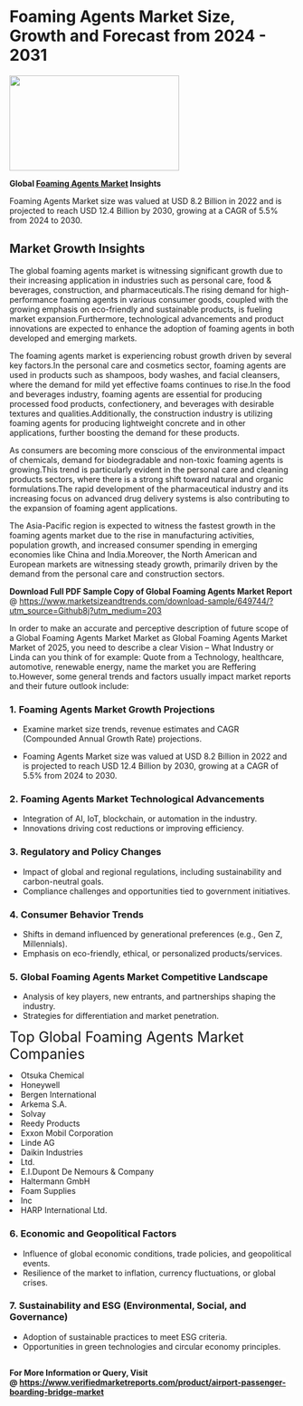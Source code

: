 <H1>Foaming Agents Market Size, Growth and Forecast from 2024 - 2031</H1><img class="aligncenter size-medium wp-image-584254" src="https://thirdeyenews.in/wp-content/uploads/2024/09/Global-Market-Research-300x168.jpeg" alt="" width="300" height="168" /><p><strong>Global&nbsp;<a href="https://www.marketsizeandtrends.com/download-sample/649744/?utm_source=Github8j?utm_medium=203">Foaming Agents Market</a> Insights</strong></p><p>Foaming Agents Market size was valued at USD 8.2 Billion in 2022 and is projected to reach USD 12.4 Billion by 2030, growing at a CAGR of 5.5% from 2024 to 2030.</p><p><h2>Market Growth Insights</h2> <p>The global foaming agents market is witnessing significant growth due to their increasing application in industries such as personal care, food & beverages, construction, and pharmaceuticals.The rising demand for high-performance foaming agents in various consumer goods, coupled with the growing emphasis on eco-friendly and sustainable products, is fueling market expansion.Furthermore, technological advancements and product innovations are expected to enhance the adoption of foaming agents in both developed and emerging markets.</p> <p>The foaming agents market is experiencing robust growth driven by several key factors.In the personal care and cosmetics sector, foaming agents are used in products such as shampoos, body washes, and facial cleansers, where the demand for mild yet effective foams continues to rise.In the food and beverages industry, foaming agents are essential for producing processed food products, confectionery, and beverages with desirable textures and qualities.Additionally, the construction industry is utilizing foaming agents for producing lightweight concrete and in other applications, further boosting the demand for these products.</p> <p>As consumers are becoming more conscious of the environmental impact of chemicals, demand for biodegradable and non-toxic foaming agents is growing.This trend is particularly evident in the personal care and cleaning products sectors, where there is a strong shift toward natural and organic formulations.The rapid development of the pharmaceutical industry and its increasing focus on advanced drug delivery systems is also contributing to the expansion of foaming agent applications.</p> <p>The Asia-Pacific region is expected to witness the fastest growth in the foaming agents market due to the rise in manufacturing activities, population growth, and increased consumer spending in emerging economies like China and India.Moreover, the North American and European markets are witnessing steady growth, primarily driven by the demand from the personal care and construction sectors.</p> <p><span class=""><strong>Download Full PDF Sample Copy of Global Foaming Agents Market Report</strong> @ <a href="https://www.marketsizeandtrends.com/download-sample/649744/?utm_source=Github8j?utm_medium=203" target="_blank">https://www.marketsizeandtrends.com/download-sample/649744/?utm_source=Github8j?utm_medium=203</a></span></p><p>In order to make an accurate and perceptive description of future scope of a Global&nbsp;Foaming Agents Market Market as Global&nbsp;Foaming Agents Market Market of 2025, you need to describe a clear Vision &ndash; What Industry or Linda can you think of for example: Quote from a Technology, healthcare, automotive, renewable energy, name the market you are Reffering to.However, some general trends and factors usually impact market reports and their future outlook include:</p><h3>1.&nbsp;<strong>Foaming Agents Market Growth Projections</strong></h3><ul><li>Examine market size trends, revenue estimates and CAGR (Compounded Annual Growth Rate) projections.</li><li><p>Foaming Agents Market size was valued at USD 8.2 Billion in 2022 and is projected to reach USD 12.4 Billion by 2030, growing at a CAGR of 5.5% from 2024 to 2030.</p></li></ul><h3>2.&nbsp;<strong>Foaming Agents Market Technological Advancements</strong></h3><ul><li>Integration of AI, IoT, blockchain, or automation in the industry.</li><li>Innovations driving cost reductions or improving efficiency.</li></ul><h3>3.&nbsp;<strong>Regulatory and Policy Changes</strong></h3><ul><li>Impact of global and regional regulations, including sustainability and carbon-neutral goals.</li><li>Compliance challenges and opportunities tied to government initiatives.</li></ul><h3>4.&nbsp;<strong>Consumer Behavior Trends</strong></h3><ul><li>Shifts in demand influenced by generational preferences (e.g., Gen Z, Millennials).</li><li>Emphasis on eco-friendly, ethical, or personalized products/services.</li></ul><h3>5.&nbsp;<strong>Global Foaming Agents Market Competitive Landscape</strong></h3><ul><li>Analysis of key players, new entrants, and partnerships shaping the industry.</li><li>Strategies for differentiation and market penetration.</li></ul><p data-pm-slice="1 1 []"><span style="color: inherit; font-family: inherit; font-size: 25px;">Top Global Foaming Agents Market Companies</span></p><div class="" data-test-id=""><p><li>Otsuka Chemical</li><li> Honeywell</li><li> Bergen International</li><li> Arkema S.A.</li><li> Solvay</li><li> Reedy Products</li><li> Exxon Mobil Corporation</li><li> Linde AG</li><li> Daikin Industries</li><li> Ltd.</li><li> E.I.Dupont De Nemours & Company</li><li> Haltermann GmbH</li><li> Foam Supplies</li><li> Inc</li><li> HARP International Ltd.</li></p></div><h3>6.&nbsp;<strong>Economic and Geopolitical Factors</strong></h3><ul><li>Influence of global economic conditions, trade policies, and geopolitical events.</li><li>Resilience of the market to inflation, currency fluctuations, or global crises.</li></ul><h3>7.&nbsp;<strong>Sustainability and ESG (Environmental, Social, and Governance)</strong></h3><ul><li>Adoption of sustainable practices to meet ESG criteria.</li><li>Opportunities in green technologies and circular economy principles.</li></ul><h2><strong style="font-size: 14px;">For More Information or Query, Visit @&nbsp;</strong><a style="background-color: #ffffff; font-size: 14px;" href="https://www.marketsizeandtrends.com/report/foaming-agents-market/" target="_blank">https://www.verifiedmarketreports.com/product/airport-passenger-boarding-bridge-market</a></h2>